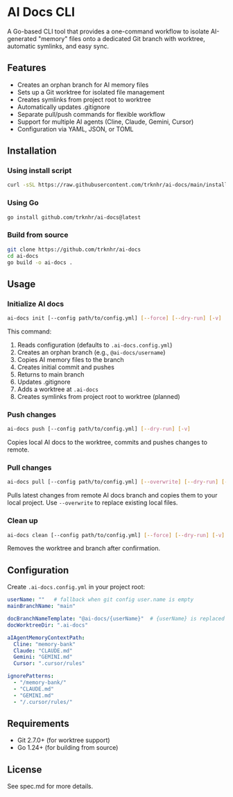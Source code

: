 # AI Docs CLI

A Go-based CLI tool that provides a one-command workflow to isolate AI-generated "memory" files onto a dedicated Git branch with worktree, automatic symlinks, and easy sync.

## Features

- Creates an orphan branch for AI memory files
- Sets up a Git worktree for isolated file management  
- Creates symlinks from project root to worktree
- Automatically updates .gitignore
- Separate pull/push commands for flexible workflow
- Support for multiple AI agents (Cline, Claude, Gemini, Cursor)
- Configuration via YAML, JSON, or TOML

## Installation

### Using install script

```bash
curl -sSL https://raw.githubusercontent.com/trknhr/ai-docs/main/install.sh | sh
```

### Using Go

```bash
go install github.com/trknhr/ai-docs@latest
```

### Build from source

```bash
git clone https://github.com/trknhr/ai-docs
cd ai-docs
go build -o ai-docs .
```

## Usage

### Initialize AI docs

```bash
ai-docs init [--config path/to/config.yml] [--force] [--dry-run] [-v]
```

This command:
1. Reads configuration (defaults to `.ai-docs.config.yml`)
2. Creates an orphan branch (e.g., `@ai-docs/username`)
3. Copies AI memory files to the branch
4. Creates initial commit and pushes
5. Returns to main branch
6. Updates .gitignore
7. Adds a worktree at `.ai-docs`
8. Creates symlinks from project root to worktree (planned)

### Push changes

```bash
ai-docs push [--config path/to/config.yml] [--dry-run] [-v]
```

Copies local AI docs to the worktree, commits and pushes changes to remote.

### Pull changes

```bash
ai-docs pull [--config path/to/config.yml] [--overwrite] [--dry-run] [-v]
```

Pulls latest changes from remote AI docs branch and copies them to your local project. Use `--overwrite` to replace existing local files.

### Clean up

```bash
ai-docs clean [--config path/to/config.yml] [--force] [--dry-run] [-v]
```

Removes the worktree and branch after confirmation.

## Configuration

Create `.ai-docs.config.yml` in your project root:

```yaml
userName: ""   # fallback when git config user.name is empty
mainBranchName: "main"

docBranchNameTemplate: "@ai-docs/{userName}"  # {userName} is replaced at runtime
docWorktreeDir: ".ai-docs"

aIAgentMemoryContextPath:
  Cline: "memory-bank"
  Claude: "CLAUDE.md"
  Gemini: "GEMINI.md"
  Cursor: ".cursor/rules"

ignorePatterns:
  - "/memory-bank/"
  - "CLAUDE.md"
  - "GEMINI.md"
  - "/.cursor/rules/"
```

## Requirements

- Git 2.7.0+ (for worktree support)
- Go 1.24+ (for building from source)

## License

See spec.md for more details.